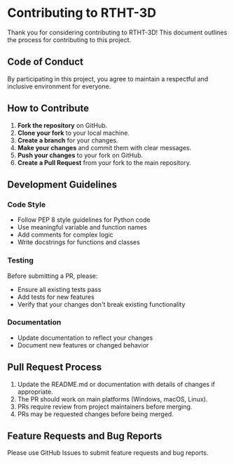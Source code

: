 # Contributing to RTHT-3D

Thank you for considering contributing to RTHT-3D! This document outlines the process for contributing to this project.

## Code of Conduct

By participating in this project, you agree to maintain a respectful and inclusive environment for everyone.

## How to Contribute

1. **Fork the repository** on GitHub.
2. **Clone your fork** to your local machine.
3. **Create a branch** for your changes.
4. **Make your changes** and commit them with clear messages.
5. **Push your changes** to your fork on GitHub.
6. **Create a Pull Request** from your fork to the main repository.

## Development Guidelines

### Code Style

- Follow PEP 8 style guidelines for Python code
- Use meaningful variable and function names
- Add comments for complex logic
- Write docstrings for functions and classes

### Testing

Before submitting a PR, please:
- Ensure all existing tests pass
- Add tests for new features
- Verify that your changes don't break existing functionality

### Documentation

- Update documentation to reflect your changes
- Document new features or changed behavior

## Pull Request Process

1. Update the README.md or documentation with details of changes if appropriate.
2. The PR should work on main platforms (Windows, macOS, Linux).
3. PRs require review from project maintainers before merging.
4. PRs may be requested changes before being merged.

## Feature Requests and Bug Reports

Please use GitHub Issues to submit feature requests and bug reports.